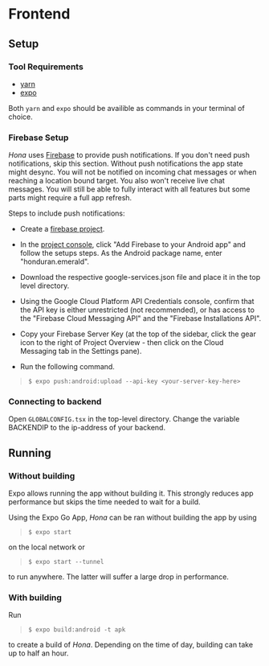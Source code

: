 # Frontend

## Setup
### Tool Requirements

- [yarn](https://yarnpkg.com/)
- [expo](https://docs.expo.io/get-started/installation/)

Both `yarn` and `expo` should be availible as commands in your terminal of choice.

### Firebase Setup

*Hona* uses [Firebase](https://firebase.google.com/) to provide push notifications. If you don't need push notifications, skip this section. Without push notifications the app state might desync. You will not be notified on incoming chat messages or when reaching a location bound target. You also won't receive live chat messages. You will still be able to fully interact with all features but some parts might require a full app refresh.

Steps to include push notifications:
- Create a [firebase project](https://console.firebase.google.com/u/0/).
- In the [project console](https://console.firebase.google.com/u/0/), click "Add Firebase to your Android app" and follow the setups steps. As the Android package name, enter "honduran.emerald".
- Download the respective google-services.json file and place it in the top level directory.
- Using the Google Cloud Platform API Credentials console, confirm that the API key is either unrestricted (not recommended), or has access to the "Firebase Cloud Messaging API" and the "Firebase Installations API".

- Copy your Firebase Server Key (at the top of the sidebar, click the gear icon to the right of Project Overview - then click on the Cloud Messaging tab in the Settings pane).
- Run the following command.
> `$ expo push:android:upload --api-key <your-server-key-here>`

### Connecting to backend

Open `GLOBALCONFIG.tsx` in the top-level directory. Change the variable BACKENDIP to the ip-address of your backend.

## Running

### Without building

Expo allows running the app without building it. This strongly reduces app performance but skips the time needed to wait for a build.

Using the Expo Go App, *Hona* can be ran without building the app by using 

> `$ expo start`

on the local network or

> `$ expo start --tunnel`

to run anywhere. The latter will suffer a large drop in performance.

### With building

Run

> `$ expo build:android -t apk`

to create a build of *Hona*. Depending on the time of day, building can take up to half an hour.